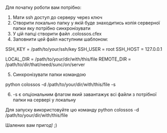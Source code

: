 Для початку роботи вам потрібно:

1. Мати ssh доступ до серверу через ключ
2. Створити локально папку у якій буде знаходитись копія серверної папки яку потрібно синхронізувати
3. У цій папці створити файл .colossos.cfex
4. Заповнити цей файл наступним шаблоном:

SSH_KEY = /path/to/your/ssh/key
SSH_USER = root
SSH_HOST = 127.0.0.1

LOCAL_DIR = /path/to/your/dir/with/this/file
REMOTE_DIR = /path/to/dir/that/need/sunc/on/server

5. Синхронізувати папки командою

python colossos -d /path/to/your/dir/with/this/file -s

6. -s є опціональним флагом який завантажує всі файли з потрібної папки на сервері у локальну

Для запуску використовуйте цю команду
python colossos -d /path/to/your/dir/with/this/file

Шалених вам пригод! ;)
